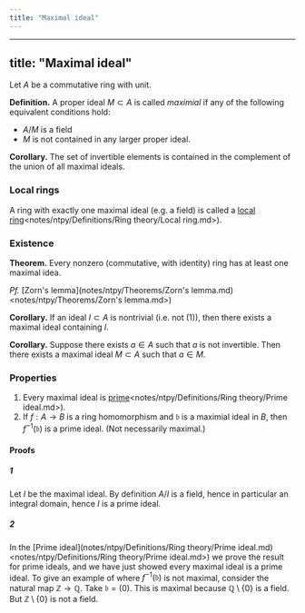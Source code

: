 ```yaml
---
title: "Maximal ideal"
---
```


---
title: "Maximal ideal"
---

Let $A$ be a commutative ring with unit.

**Definition.** A proper ideal $M\subset A$ is called _maximial_ if any of the following equivalent conditions hold:
- $A/M$ is a field
- $M$ is not contained in any larger proper ideal.

**Corollary.** The set of invertible elements is contained in the complement of the union of all maximal ideals.

### Local rings
A ring with exactly one maximal ideal (e.g. a field) is called a [local ring]()<notes/ntpy/Definitions/Ring theory/Local ring.md>).

### Existence
**Theorem.** Every nonzero (commutative, with identity) ring has at least one maximal idea.

_Pf._ [Zorn's lemma](notes/ntpy/Theorems/Zorn's lemma.md)<notes/ntpy/Theorems/Zorn's lemma.md>)

**Corollary.** If an ideal $I\subset A$ is nontrivial (i.e. not $(1)$), then there exists a maximal ideal containing $I$.

**Corollary.** Suppose there exists $a\in A$ such that $a$ is not invertible. Then there exists a maximal ideal $M\subset A$ such that $a\in M$.

### Properties
1. Every maximal ideal is [prime]()<notes/ntpy/Definitions/Ring theory/Prime ideal.md>).
2. If $f:A\to B$ is a ring homomorphism and $\mathfrak{b}$ is a maximial ideal in $B$, then $f^{-1}(\mathfrak{b})$ is a prime ideal. (Not necessarily maximal.)
#### Proofs
##### 1
Let $I$ be the maximal ideal. By definition $A/I$ is a field, hence in particular an integral domain, hence $I$ is a prime ideal.
##### 2
In the [Prime ideal](notes/ntpy/Definitions/Ring theory/Prime ideal.md)<notes/ntpy/Definitions/Ring theory/Prime ideal.md>) we prove the result for prime ideals, and we have just showed every maximal ideal is a prime ideal. To give an example of where $f^{-1}(\mathfrak{b})$ is not maximal, consider the natural map $\mathbb{Z}\to\mathbb{Q}$. Take $\mathfrak{b}=(0)$. This is maximal because $\mathbb{Q}\setminus\{0\}$ is a field. But $\mathbb{Z}\setminus\{0\}$ is not a field.
